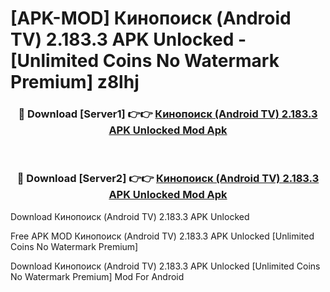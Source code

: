 # [APK-MOD] Кинопоиск (Android TV) 2.183.3 APK Unlocked - [Unlimited Coins No Watermark Premium] z8lhj



<div align="center">
<h3>🔴 Download [Server1] 👉👉 <a href="https://momento.my/?title=Кинопоиск_(Android_TV)_2.183.3_APK_Unlocked">Кинопоиск (Android TV) 2.183.3 APK Unlocked Mod Apk</a></h3><br>

<h3>🔴 Download [Server2] 👉👉 <a href="https://momento.my/?title=Кинопоиск_(Android_TV)_2.183.3_APK_Unlocked">Кинопоиск (Android TV) 2.183.3 APK Unlocked Mod Apk</a></h3>
</div>



Download Кинопоиск (Android TV) 2.183.3 APK Unlocked 

Free APK MOD Кинопоиск (Android TV) 2.183.3 APK Unlocked [Unlimited Coins No Watermark Premium]

Download Кинопоиск (Android TV) 2.183.3 APK Unlocked [Unlimited Coins No Watermark Premium] Mod For Android
